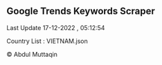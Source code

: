 

## Google Trends Keywords Scraper 
 
Last Update 17-12-2022 , 05:12:54

Country List :
VIETNAM.json



© Abdul Muttaqin 
